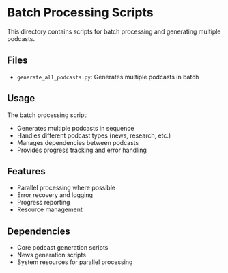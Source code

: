 # Batch Processing Scripts

This directory contains scripts for batch processing and generating multiple podcasts.

## Files

- `generate_all_podcasts.py`: Generates multiple podcasts in batch

## Usage

The batch processing script:
- Generates multiple podcasts in sequence
- Handles different podcast types (news, research, etc.)
- Manages dependencies between podcasts
- Provides progress tracking and error handling

## Features

- Parallel processing where possible
- Error recovery and logging
- Progress reporting
- Resource management

## Dependencies

- Core podcast generation scripts
- News generation scripts
- System resources for parallel processing 